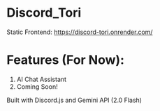 # Discord_Tori

Static Frontend: https://discord-tori.onrender.com/

# Features (For Now):
1. AI Chat Assistant
2. Coming Soon!

Built with Discord.js and Gemini API (2.0 Flash)
